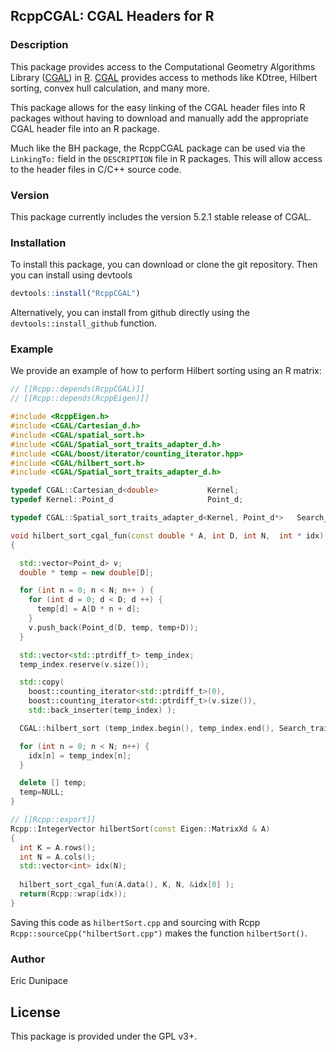 ## RcppCGAL: CGAL Headers for R


### Description

This package provides access to the Computational Geometry Algorithms Library ([CGAL](https://www.cgal.org)) in [R](https://www.r-project.org).  [CGAL](https://www.cgal.org) provides access to methods like KDtree, Hilbert sorting, convex hull calculation, and many more.

This package allows for the easy linking of the CGAL header files into R packages without having to download and manually add the appropriate CGAL header file into an R package.

Much like the BH package, the RcppCGAL package can be used via the `LinkingTo:` field in the `DESCRIPTION` file in R packages. This will allow access to the header files in C/C++ source code.

### Version
This package currently includes the version 5.2.1 stable release of CGAL.

### Installation
To install this package, you can download or clone the git repository. Then you can install using devtools
```R
devtools::install("RcppCGAL")
```

Alternatively, you can install from github directly using the
`devtools::install_github` function.

### Example
We provide an example of how to perform Hilbert sorting using an R matrix:

```c++
// [[Rcpp::depends(RcppCGAL)]]
// [[Rcpp::depends(RcppEigen)]]

#include <RcppEigen.h>
#include <CGAL/Cartesian_d.h>
#include <CGAL/spatial_sort.h>
#include <CGAL/Spatial_sort_traits_adapter_d.h>
#include <CGAL/boost/iterator/counting_iterator.hpp>
#include <CGAL/hilbert_sort.h>
#include <CGAL/Spatial_sort_traits_adapter_d.h>

typedef CGAL::Cartesian_d<double>           Kernel;
typedef Kernel::Point_d                     Point_d;

typedef CGAL::Spatial_sort_traits_adapter_d<Kernel, Point_d*>   Search_traits_d;

void hilbert_sort_cgal_fun(const double * A, int D, int N,  int * idx)
{

  std::vector<Point_d> v;
  double * temp = new double[D];

  for (int n = 0; n < N; n++ ) {
    for (int d = 0; d < D; d ++) {
      temp[d] = A[D * n + d];
    }
    v.push_back(Point_d(D, temp, temp+D));
  }

  std::vector<std::ptrdiff_t> temp_index;
  temp_index.reserve(v.size());

  std::copy(
    boost::counting_iterator<std::ptrdiff_t>(0),
    boost::counting_iterator<std::ptrdiff_t>(v.size()),
    std::back_inserter(temp_index) );

  CGAL::hilbert_sort (temp_index.begin(), temp_index.end(), Search_traits_d( &(v[0]) ) ) ;

  for (int n = 0; n < N; n++) {
    idx[n] = temp_index[n];
  }

  delete [] temp;
  temp=NULL;
}

// [[Rcpp::export]]
Rcpp::IntegerVector hilbertSort(const Eigen::MatrixXd & A)
{
  int K = A.rows();
  int N = A.cols();
  std::vector<int> idx(N);
  
  hilbert_sort_cgal_fun(A.data(), K, N, &idx[0] );
  return(Rcpp::wrap(idx));
}
```

Saving this code as `hilbertSort.cpp` and sourcing with Rcpp `Rcpp::sourceCpp("hilbertSort.cpp")`
makes the function `hilbertSort()`.

### Author

Eric Dunipace

## License

This package is provided under the GPL v3+.

